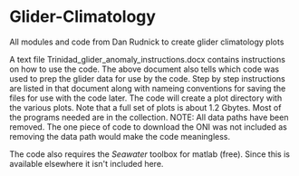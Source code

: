 # Glider-Climatology
All modules and code from Dan Rudnick to create glider climatology plots

A text file Trinidad_glider_anomaly_instructions.docx contains instructions on how to use the code.
The above document also tells which code was used to prep the glider data for use by the code.  Step by step instructions are listed in that document along with nameing conventions
for saving the files for use with the code later.  The code will create a plot directory with the various plots.  Note that a full set of plots is about 1.2 Gbytes.
Most of the programs needed are in the collection.  NOTE: All data paths have been removed.  The one piece of code to download the ONI was not included as 
removing the data path would make the code meaningless.

The code also requires the <i>Seawater</i> toolbox for matlab (free).  Since this is available elsewhere it isn't included here.
